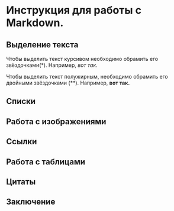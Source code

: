 # Инструкция для работы с Markdown.

## Выделение текста

Чтобы выделить текст курсивом необходимо обрамить его звёздочками(*). Например, *вот так.*

Чтобы выделить текст полужирным, необходимо обрамить его двойными звёздочками (**). Например, **вот так.**

## Списки

## Работа с изображениями

## Ссылки

## Работа с таблицами

## Цитаты

## Заключение